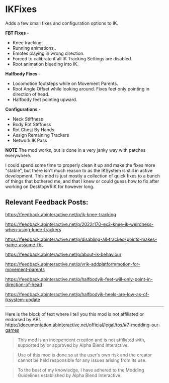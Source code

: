 # IKFixes
Adds a few small fixes and configuration options to IK.

**FBT Fixes** - 
* Knee tracking.
* Running animations..
* Emotes playing in wrong direction.
* Forced to calibrate if all IK Tracking Settings are disabled.
* Root animation bleeding into IK.

**Halfbody Fixes** - 
* Locomotion footsteps while on Movement Parents.
* Root Angle Offset while looking around. Fixes feet only pointing in direction of head.
* Halfbody feet pointing upward.

**Configurations** -
* Neck Stiffness
* Body Rot Stiffness
* Rot Chest By Hands
* Assign Remaining Trackers
* Network IK Pass

**NOTE**
The mod works, but is done in a very janky way with patches everywhere.

I could spend some time to properly clean it up and make the fixes more "stable", but there isn't much reason to as the IKSystem is still in active development. This mod is just mostly a collection of quick fixes to a bunch of things that bothered me, and that I knew or could guess how to fix after working on DesktopVRIK for however long.

## Relevant Feedback Posts:
https://feedback.abinteractive.net/p/ik-knee-tracking

https://feedback.abinteractive.net/p/2022r170-ex3-knee-ik-weirdness-when-using-knee-trackers

https://feedback.abinteractive.net/p/disabling-all-tracked-points-makes-game-assume-fbt

https://feedback.abinteractive.net/p/about-ik-behaviour

https://feedback.abinteractive.net/p/vrik-addplatformmotion-for-movement-parents

https://feedback.abinteractive.net/p/halfbodyik-feet-will-only-point-in-direction-of-head

https://feedback.abinteractive.net/p/halfbodyik-heels-are-low-as-of-iksystem-update

---

Here is the block of text where I tell you this mod is not affiliated or endorsed by ABI. 
https://documentation.abinteractive.net/official/legal/tos/#7-modding-our-games

> This mod is an independent creation and is not affiliated with, supported by or approved by Alpha Blend Interactive. 

> Use of this mod is done so at the user's own risk and the creator cannot be held responsible for any issues arising from its use.

> To the best of my knowledge, I have adhered to the Modding Guidelines established by Alpha Blend Interactive.
